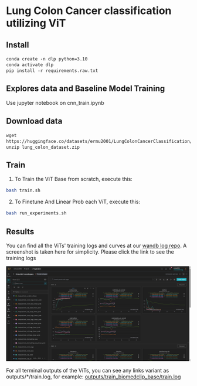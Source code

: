 # Lung Colon Cancer classification utilizing ViT

## Install
```
conda create -n dlp python=3.10
conda activate dlp
pip install -r requirements.raw.txt
```

## Explores data and Baseline Model Training
Use jupyter notebook on cnn_train.ipynb

## Download data
```
wget https://huggingface.co/datasets/ermu2001/LungColonCancerClassification/resolve/main/lung_colon_dataset.zip
unzip lung_colon_dataset.zip
```

## Train

1. To Train the ViT Base from scratch, execute this:
```bash
bash train.sh
```

2. To Finetune And Linear Prob each ViT, execute this:
```bash
bash run_experiments.sh
```

## Results

You can find all the ViTs' training logs and curves at our [wandb log repo](https://wandb.ai/ermuzzz2001/huggingface). A screenshot is taken here for simplicity. Please click the link to see the training logs

![logs](assets/logs.png)

For all terminal outputs of the ViTs, you can see any links variant as outputs/*/train.log, for example: [outputs/train_biomedclip_base/train.log](outputs/train_biomedclip_base/train.log)
